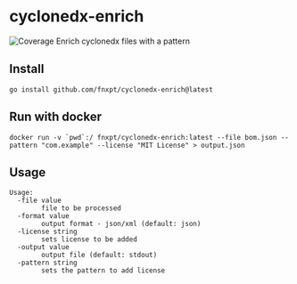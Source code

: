 # cyclonedx-enrich
![Coverage](https://img.shields.io/badge/Coverage-0%25-red)
Enrich cyclonedx files with a pattern

## Install

```
go install github.com/fnxpt/cyclonedx-enrich@latest
```

## Run with docker

```
docker run -v `pwd`:/ fnxpt/cyclonedx-enrich:latest --file bom.json --pattern "com.example" --license "MIT License" > output.json
```

## Usage
```
Usage:
  -file value
    	file to be processed
  -format value
    	output format - json/xml (default: json)
  -license string
    	sets license to be added
  -output value
    	output file (default: stdout)
  -pattern string
    	sets the pattern to add license
```